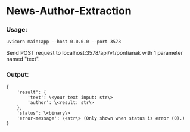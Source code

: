 # News-Author-Extraction

### Usage:
```uvicorn main:app --host 0.0.0.0 --port 3578```

Send POST request to localhost:3578/api/v1/pontianak with 1 parameter named "text".

### Output:
```
{
    'result': {
        'text': \<your text input: str\>
        'author': \<result: str\>
    },
    'status': \<binary\>
    'error-message': \<str\> (Only shown when status is error (0).)
}
```
